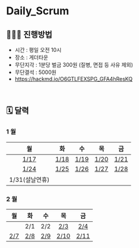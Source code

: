 # Daily_Scrum

## 🧑🏻‍🏫 진행방법

- 시간 : 평일 오전 10시
- 장소 : 게더타운
- 무단지각 : 1분당 벌금 300원 (질병, 면접 등 사유 제외)
- 무단결석 : 5000원
- https://hackmd.io/O6GTLFEXSPG_GFA4hResKQ

<br/>

## 🗓 달력

### 1 월

| 월 | 화 | 수 | 목 | 금 |
|:-:|:-:|:-:|:-:|:-:|
|[1/17](./202201/20220117.md)|[1/18](./202201/20220118.md)|[1/19](./202201/20220119.md)|[1/20](./202201/20220120.md)|[1/21](./202201/20220121.md)|
|[1/24](./202201/20220124.md)|[1/25](./202201/20220125.md)|[1/26](./202201/20220126.md)|[1/27](./202201/20220127.md)|[1/28](./202201/20220128.md)|
|1/31(설날연휴)|

### 2 월

| 월 | 화 | 수 | 목 | 금 |
|:-:|:--:|:--:|:-:|:-:|
|   |2/1|2/2|[2/3](./202202/20220203.md)|[2/4](./202202/20220204.md)|
|[2/7](./202202/20220207.md)|[2/8](./202202/20220208.md)|[2/9](./202202/20220209.md)|[2/10](./202202/20220210.md)|[2/11](./202202/20220211.md)|
